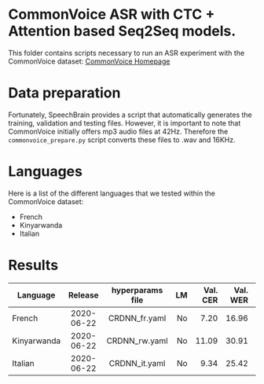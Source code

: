 # CommonVoice ASR with CTC + Attention based Seq2Seq models.
This folder contains scripts necessary to run an ASR experiment with the CommonVoice dataset: [CommonVoice Homepage](https://commonvoice.mozilla.org/fr)

# Data preparation
Fortunately, SpeechBrain provides a script that automatically generates the training, validation and testing files. However, it is important to note that CommonVoice initially offers mp3 audio files at 42Hz. Therefore the `commonvoice_prepare.py` script converts these files to .wav and 16KHz.

# Languages
Here is a list of the different languages that we tested within the CommonVoice dataset:
- French
- Kinyarwanda
- Italian

# Results

| Language | Release | hyperparams file | LM | Val. CER | Val. WER | Test CER | Test WER | Model link | GPUs |
| ------------- |:-------------:|:---------------------------:| -----:| -----:| -----:| -----:| -----:| :-----------:| :-----------:|
| French | 2020-06-22 | CRDNN_fr.yaml | No | 7.20 | 16.96 | 8.05 | 18.78 | [Not Available](https://commonvoice.mozilla.org/fr) | 2xV100 16GB |
| Kinyarwanda | 2020-06-22 | CRDNN_rw.yaml | No | 11.09 | 30.91 | 16.53 | 38.78 | [Download](https://drive.google.com/file/d/1FXvqgYQX6ldhnbfD16PvTinvX4D1HWKG/view?usp=sharing) | 2xV100 16GB |
| Italian | 2020-06-22 | CRDNN_it.yaml | No | 9.34 | 25.42 | 10.04 | 26.78 | [Download](https://drive.google.com/file/d/14dmeh7_mfjBy1wh9SUmYgJU5c0yc2vXX/view?usp=sharing) | 2xV100 16GB |
